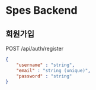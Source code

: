 Spes Backend
===
## 회원가입
POST /api/auth/register  
```JSON
{
    "username" : "string",
    "email" : "string (unique)",
    "password" : "string"
}
```